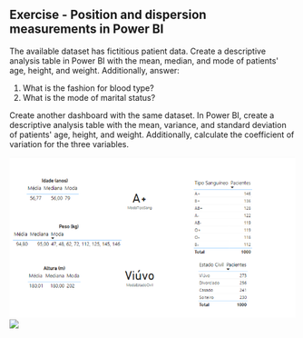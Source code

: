 ## Exercise - Position and dispersion measurements in Power BI

The available dataset has fictitious patient data. Create a descriptive analysis table in Power BI with the mean, median, and mode of patients' age, height, and weight. Additionally, answer:

1) What is the fashion for blood type?
2) What is the mode of marital status?

Create another dashboard with the same dataset. In Power BI, create a descriptive analysis table with the mean, variance, and standard deviation of patients' age, height, and weight. Additionally, calculate the coefficient of variation for the three variables.

![](Exercise01.png)
![](Exercise01_01.png)
